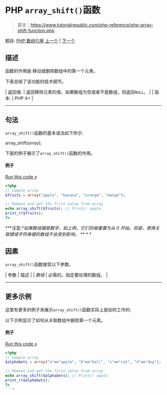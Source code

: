 # PHP `array_shift()`函数

> 原文：<https://www.tutorialrepublic.com/php-reference/php-array-shift-function.php>

题目: [PHP 数组引用](php-array-functions.php) [上一个](php-array-search-function.php) | [下一个](php-array-slice-function.php)

## 描述

函数的作用是:移动或删除数组中的第一个元素。

下表总结了该功能的技术细节。

| 返回值: | 返回移除元素的值，如果数组为空或者不是数组，则返回`NULL`。 |
| 版本: | PHP 4+ |

* * *

## 句法

`array_shift()`函数的基本语法如下所示:

array_shift(*array*);

下面的例子展示了`array_shift()`函数的作用。

#### 例子

[Run this code »](../codelab.php?topic=php&file=remove-the-element-from-the-beginning-of-an-array "Run this code to view the output")

```php
<?php
// Sample array
$fruits = array("apple", "banana", "orange", "mango");

// Remove and get the first value from array
echo array_shift($fruits); // Prints: apple
print_r($fruits);
?>
```

 ***注意:**如果数组键是数字，如上例，它们将被重置为从 0 开始。但是，使用关联键或字符串键的数组不会受到影响。*  ** * *

## 因素

`array_shift()`函数接受以下参数。

| 参数 | 描述 |
| *数组* | 必需的。指定要处理的数组。 |

* * *

## 更多示例

这里有更多的例子来展示`array_shift()`函数实际上是如何工作的:

以下示例显示了如何从关联数组中删除第一个元素。

#### 例子

[Run this code »](../codelab.php?topic=php&file=remove-the-first-element-from-an-associative-array "Run this code to view the output")

```php
<?php
// Sample array
$alphabets = array("a"=>"apple", "b"=>"ball", "c"=>"cat", "d"=>"dog");

// Remove and get the first value from array
echo array_shift($alphabets); // Prints: apple
print_r($alphabets);
?>
```*
